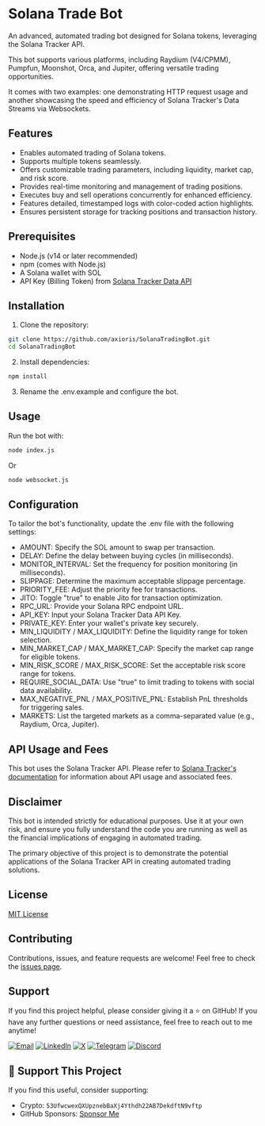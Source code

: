 # Solana Trade Bot

An advanced, automated trading bot designed for Solana tokens, leveraging the Solana Tracker API.

This bot supports various platforms, including Raydium (V4/CPMM), Pumpfun, Moonshot, Orca, and Jupiter, offering versatile trading opportunities.

It comes with two examples: one demonstrating HTTP request usage and another showcasing the speed and efficiency of Solana Tracker's Data Streams via Websockets.

## Features

- Enables automated trading of Solana tokens.
- Supports multiple tokens seamlessly.
- Offers customizable trading parameters, including liquidity, market cap, and risk score.
- Provides real-time monitoring and management of trading positions.
- Executes buy and sell operations concurrently for enhanced efficiency.
- Features detailed, timestamped logs with color-coded action highlights.
- Ensures persistent storage for tracking positions and transaction history.

## Prerequisites

- Node.js (v14 or later recommended)
- npm (comes with Node.js)
- A Solana wallet with SOL
- API Key (Billing Token) from [Solana Tracker Data API](https://docs.solanatracker.io)

## Installation

1. Clone the repository:

```bash
git clone https://github.com/axioris/SolanaTradingBot.git
cd SolanaTradingBot
```

2. Install dependencies:

```bash
npm install
```

3. Rename the .env.example and configure the bot.

## Usage

Run the bot with:

```bash
node index.js 
```

Or

```bash
node websocket.js
```

## Configuration

To tailor the bot's functionality, update the .env file with the following settings:

- AMOUNT: Specify the SOL amount to swap per transaction.
- DELAY: Define the delay between buying cycles (in milliseconds).
- MONITOR_INTERVAL: Set the frequency for position monitoring (in milliseconds).
- SLIPPAGE: Determine the maximum acceptable slippage percentage.
- PRIORITY_FEE: Adjust the priority fee for transactions.
- JITO: Toggle "true" to enable Jito for transaction optimization.
- RPC_URL: Provide your Solana RPC endpoint URL.
- API_KEY: Input your Solana Tracker Data API Key.
- PRIVATE_KEY: Enter your wallet's private key securely.
- MIN_LIQUIDITY / MAX_LIQUIDITY: Define the liquidity range for token selection.
- MIN_MARKET_CAP / MAX_MARKET_CAP: Specify the market cap range for eligible tokens.
- MIN_RISK_SCORE / MAX_RISK_SCORE: Set the acceptable risk score range for tokens.
- REQUIRE_SOCIAL_DATA: Use "true" to limit trading to tokens with social data availability.
- MAX_NEGATIVE_PNL / MAX_POSITIVE_PNL: Establish PnL thresholds for triggering sales.
- MARKETS: List the targeted markets as a comma-separated value (e.g., Raydium, Orca, Jupiter).

## API Usage and Fees

This bot uses the Solana Tracker API. Please refer to [Solana Tracker's documentation](https://docs.solanatracker.io) for information about API usage and associated fees.

## Disclaimer

This bot is intended strictly for educational purposes. Use it at your own risk, and ensure you fully understand the code you are running as well as the financial implications of engaging in automated trading.

The primary objective of this project is to demonstrate the potential applications of the Solana Tracker API in creating automated trading solutions.

## License

[MIT License](LICENSE)

## Contributing

Contributions, issues, and feature requests are welcome! Feel free to check the [issues page](https://github.com/axioris/SolanaTradingBot/issues).

## Support

If you find this project helpful, please consider giving it a ⭐️ on GitHub!
If you have any further questions or need assistance, feel free to reach out to me anytime!
<p align="left">
  <a href="mailto:dane.foster.collins@gmail.com"><img src="https://img.shields.io/badge/Email-D14836?style=for-the-badge&logo=gmail&logoColor=white" alt="Email" /></a>
  <a href="https://www.linkedin.com/in/dane-foster-11a177341/"><img src="https://img.shields.io/badge/LinkedIn-0077B5?style=for-the-badge&logo=linkedin&logoColor=white" alt="LinkedIn" /></a>
  <a href="https://x.com/danefoster0"><img src="https://img.shields.io/badge/X-1DA1F2?style=for-the-badge&logo=twitter&logoColor=white" alt="X" /></a>
  <a href="https://t.me/danefoster"><img src="https://img.shields.io/badge/Telegram-26A5E4?style=for-the-badge&logo=telegram&logoColor=white" alt="Telegram" /></a>
  <a href="https://discord.com/users/354781324558467073"><img src="https://img.shields.io/badge/Discord-7289DA?style=for-the-badge&logo=discord&logoColor=white" alt="Discord" /></a>
</p>


## 💝 Support This Project
If you find this useful, consider supporting:
- Crypto: `53UfwcwexQXUpznebBaXj4Ythdh22AB7DekdftN9vftp`
- GitHub Sponsors: [Sponsor Me](https://github.com/sponsors)
